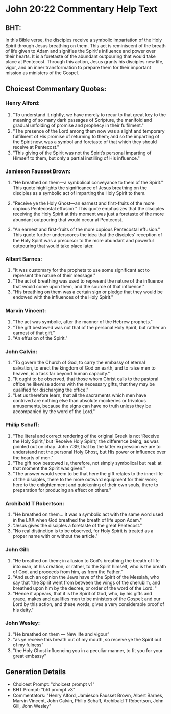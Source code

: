 # John 20:22 Commentary Help Text

## BHT:
In this Bible verse, the disciples receive a symbolic impartation of the Holy Spirit through Jesus breathing on them. This act is reminiscent of the breath of life given to Adam and signifies the Spirit's influence and power over their hearts. It is a foretaste of the abundant outpouring that would take place at Pentecost. Through this action, Jesus grants his disciples new life, vigor, and an inner transformation to prepare them for their important mission as ministers of the Gospel.

## Choicest Commentary Quotes:
### Henry Alford:
1. "To understand it rightly, we have merely to recur to that great key to the meaning of so many dark passages of Scripture, the manifold and gradual unfolding of promise and prophecy in their fulfilment."
2. "The presence of the Lord among them now was a slight and temporary fulfilment of His promise of returning to them; and so the imparting of the Spirit now, was a symbol and foretaste of that which they should receive at Pentecost."
3. "This giving of the Spirit was not the Spirit’s personal imparting of Himself to them, but only a partial instilling of His influence."

### Jamieson Fausset Brown:
1. "He breathed on them—a symbolical conveyance to them of the Spirit." This quote highlights the significance of Jesus breathing on the disciples as a symbolic act of imparting the Holy Spirit to them.

2. "Receive ye the Holy Ghost—an earnest and first-fruits of the more copious Pentecostal effusion." This quote emphasizes that the disciples receiving the Holy Spirit at this moment was just a foretaste of the more abundant outpouring that would occur at Pentecost.

3. "An earnest and first-fruits of the more copious Pentecostal effusion." This quote further underscores the idea that the disciples' reception of the Holy Spirit was a precursor to the more abundant and powerful outpouring that would take place later.

### Albert Barnes:
1. "It was customary for the prophets to use some significant act to represent the nature of their message."
2. "The act of breathing was used to represent the nature of the influence that would come upon them, and the source of that influence."
3. "His breathing on them was a certain sign or pledge that they would be endowed with the influences of the Holy Spirit."

### Marvin Vincent:
1. "The act was symbolic, after the manner of the Hebrew prophets."
2. "The gift bestowed was not that of the personal Holy Spirit, but rather an earnest of that gift."
3. "An effusion of the Spirit."

### John Calvin:
1. "To govern the Church of God, to carry the embassy of eternal salvation, to erect the kingdom of God on earth, and to raise men to heaven, is a task far beyond human capacity."
2. "It ought to be observed, that those whom Christ calls to the pastoral office he likewise adorns with the necessary gifts, that they may be qualified for discharging the office."
3. "Let us therefore learn, that all the sacraments which men have contrived are nothing else than absolute mockeries or frivolous amusements, because the signs can have no truth unless they be accompanied by the word of the Lord."

### Philip Schaff:
1. "The literal and correct rendering of the original Greek is not ‘Receive the Holy Spirit,’ but ‘Receive Holy Spirit;’ the difference being, as was pointed out on chap. John 7:39, that by the latter expression we are to understand not the personal Holy Ghost, but His power or influence over the hearts of men."
2. "The gift now bestowed is, therefore, not simply symbolical but real: at that moment the Spirit was given."
3. "The answer would seem to be that here the gift relates to the inner life of the disciples, there to the more outward equipment for their work; here to the enlightenment and quickening of their own souls, there to preparation for producing an effect on others."

### Archibald T Robertson:
1. "He breathed on them... It was a symbolic act with the same word used in the LXX when God breathed the breath of life upon Adam." 
2. "Jesus gives the disciples a foretaste of the great Pentecost." 
3. "No real distinction is to be observed, for Holy Spirit is treated as a proper name with or without the article."

### John Gill:
1. "He breathed on them; in allusion to God's breathing the breath of life into man, at his creation; or rather, to the Spirit himself, who is the breath of God, and proceeds from him, as from the Father."
2. "And such an opinion the Jews have of the Spirit of the Messiah, who say that 'the Spirit went from between the wings of the cherubim, and breathed upon him by the decree, or order of the word of the Lord.'"
3. "Hence it appears, that it is the Spirit of God, who, by his gifts and grace, makes and qualifies men to be ministers of the Gospel; and our Lord by this action, and these words, gives a very considerable proof of his deity."

### John Wesley:
1. "He breathed on them — New life and vigour"
2. "as ye receive this breath out of my mouth, so receive ye the Spirit out of my fulness"
3. "the Holy Ghost influencing you in a peculiar manner, to fit you for your great embassy"


## Generation Details
- Choicest Prompt: "choicest prompt v1"
- BHT Prompt: "bht prompt v3"
- Commentators: "Henry Alford, Jamieson Fausset Brown, Albert Barnes, Marvin Vincent, John Calvin, Philip Schaff, Archibald T Robertson, John Gill, John Wesley"
